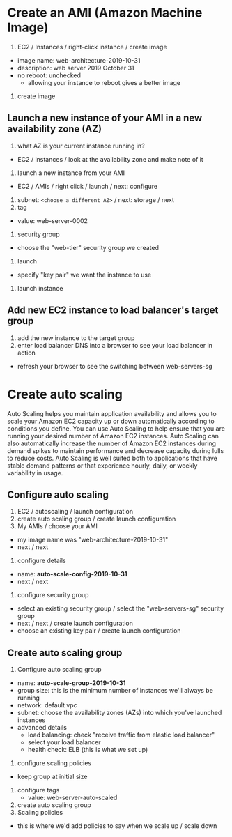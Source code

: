 # Create an AMI (Amazon Machine Image)

1. EC2 / Instances / right-click instance / create image

- image name: web-architecture-2019-10-31
- description: web server 2019 October 31
- no reboot: unchecked
    - allowing your instance to reboot gives a better image

1. create image

## Launch a new instance of your AMI in a new availability zone (AZ)

1. what AZ is your current instance running in?

- EC2 / instances / look at the availability zone and make note of it

1. launch a new instance from your AMI

- EC2 / AMIs / right click / launch / next: configure

1. subnet: ```<choose a different AZ>``` / next: storage / next
1. tag

- value: web-server-0002

1. security group

- choose the "web-tier" security group we created

1. launch

- specify "key pair" we want the instance to use

1. launch instance

## Add new EC2 instance to load balancer's target group

1. add the new instance to the target group
1. enter load balancer DNS into a browser to see your load balancer in action

- refresh your browser to see the switching between web-servers-sg

# Create auto scaling

Auto Scaling helps you maintain application availability and allows you to scale your Amazon EC2 capacity up or down
automatically according to conditions you define. You can use Auto Scaling to help ensure that you are running your
desired number of Amazon EC2 instances. Auto Scaling can also automatically increase the number of Amazon EC2 instances
during demand spikes to maintain performance and decrease capacity during lulls to reduce costs. Auto Scaling is well
suited both to applications that have stable demand patterns or that experience hourly, daily, or weekly variability in
usage.

## Configure auto scaling

1. EC2 / autoscaling / launch configuration
1. create auto scaling group / create launch configuration
1. My AMIs / choose your AMI

- my image name was "web-architecture-2019-10-31"
- next / next

1. configure details

- name: **auto-scale-config-2019-10-31**
- next / next

1. configure security group

- select an existing security group / select the "web-servers-sg" security group
- next / next / create launch configuration
- choose an existing key pair / create launch configuration

## Create auto scaling group

1. Configure auto scaling group

- name: **auto-scale-group-2019-10-31**
- group size: this is the minimum number of instances we'll always be running
- network: default vpc
- subnet: choose the availability zones (AZs) into which you've launched instances
- advanced details
    - load balancing: check "receive traffic from elastic load balancer"
    - select your load balancer
    - health check: ELB (this is what we set up)

1. configure scaling policies

- keep group at initial size

1. configure tags
    - value: web-server-auto-scaled
1. create auto scaling group
1. Scaling policies

- this is where we'd add policies to say when we scale up / scale down 
